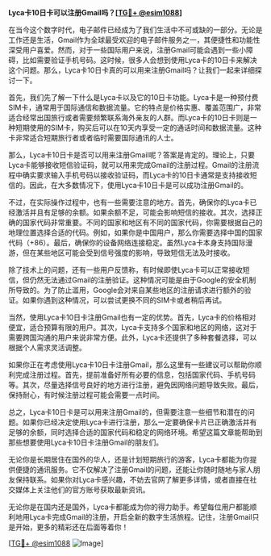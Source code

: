 **Lyca卡10日卡可以注册Gmail吗？[[TG💪+ @esim1088](https://t.me/s/esim1088)]**

在当今这个数字时代，电子邮件已经成为了我们生活中不可或缺的一部分。无论是工作还是生活，Gmail作为全球最受欢迎的电子邮件服务之一，其便捷性和功能性深受用户喜爱。然而，对于一些国际用户来说，注册Gmail可能会遇到一些小障碍，比如需要验证手机号码。这时候，很多人会想到使用Lyca卡的10日卡来解决这个问题。那么，Lyca卡10日卡真的可以用来注册Gmail吗？让我们一起来详细探讨一下。

首先，我们先了解一下什么是Lyca卡以及它的10日卡功能。Lyca卡是一种预付费SIM卡，通常用于国际通信和数据流量。它的特点是价格实惠、覆盖范围广，非常适合经常出国旅行或者需要频繁联系海外亲友的人群。而Lyca卡的10日卡则是一种短期使用的SIM卡，购买后可以在10天内享受一定的通话时间和数据流量。这种卡非常适合短期旅行者或者临时需要国际通讯的人士。

那么，Lyca卡10日卡是否可以用来注册Gmail呢？答案是肯定的。理论上，只要Lyca卡能够接收短信验证码，就可以用来完成Gmail的注册过程。Gmail的注册流程中确实要求输入手机号码以接收验证码，而Lyca卡的10日卡通常是支持接收短信的。因此，在大多数情况下，使用Lyca卡10日卡是可以成功注册Gmail的。

不过，在实际操作过程中，也有一些需要注意的地方。首先，确保你的Lyca卡已经激活并且有足够的余额。如果余额不足，可能会影响短信的接收。其次，选择正确的国家代码非常重要。不同的国家和地区有不同的国家代码，你需要根据自己的地理位置选择合适的代码。例如，如果你是中国用户，那么你需要选择中国的国家代码（+86）。最后，确保你的设备网络连接稳定。虽然Lyca卡本身支持国际漫游，但在某些地区可能会受到信号强度的影响，导致短信无法及时接收。

除了技术上的问题，还有一些用户反馈称，有时候即使Lyca卡可以正常接收短信，但仍然无法通过Gmail的注册验证。这种情况可能是由于Google的安全机制所导致的。为了防止滥用，Google会对来自某些地区的注册请求进行额外的验证。如果你遇到这种情况，可以尝试更换不同的SIM卡或者稍后再试。

当然，使用Lyca卡10日卡注册Gmail也有一定的优势。首先，Lyca卡的价格相对便宜，适合预算有限的用户。其次，Lyca卡支持多个国家和地区的网络，这对于需要跨国沟通的用户来说非常方便。此外，Lyca卡还提供了多种套餐选择，可以根据个人需求灵活调整。

如果你正在考虑使用Lyca卡10日卡注册Gmail，那么这里有一些建议可以帮助你顺利完成注册过程。首先，提前准备好所有必要的信息，包括国家代码、手机号码等。其次，尽量选择信号良好的地方进行注册，避免因网络问题导致失败。最后，保持耐心，有时候注册过程可能会需要一点时间。

总之，Lyca卡10日卡是可以用来注册Gmail的，但需要注意一些细节和潜在的问题。如果你已经决定使用Lyca卡进行注册，那么一定要确保卡片已正确激活并有足够的余额，同时选择合适的国家代码和稳定的网络环境。希望这篇文章能帮助到那些想要使用Lyca卡10日卡注册Gmail的朋友们。

无论你是长期居住在国外的华人，还是计划短期旅行的游客，Lyca卡都能为你提供便捷的通讯服务。它不仅解决了注册Gmail的问题，还能让你随时随地与家人朋友保持联系。如果你对Lyca卡感兴趣，不妨去官网了解更多详情，或者直接在社交媒体上关注他们的官方账号获取最新资讯。

无论你是在国内还是国外，Lyca卡都能成为你的得力助手。希望每位用户都能顺利地用Lyca卡完成Gmail的注册，开启全新的数字生活旅程。记住，注册Gmail只是开始，更多的精彩还在后面等着你！

[[TG💪+ @esim1088](https://t.me/s/esim1088) ![Image](https://i.postimg.cc/4NQfJmqS/Snipaste-2025-05-13-00-14-12.png)]